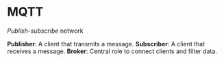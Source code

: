 
# MQTT

*Publish-subscribe* network

**Publisher**: A client that transmits a message.
**Subscriber**: A client that receives a message.
**Broker**: Central role to connect clients and filter data.

